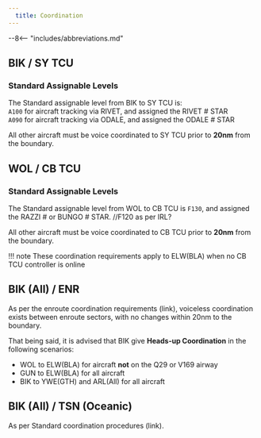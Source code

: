 ```yaml
---
  title: Coordination
---
```


--8<-- "includes/abbreviations.md"

## BIK / SY TCU
### Standard Assignable Levels
The Standard assignable level from BIK to SY TCU is:  
`A100` for aircraft tracking via RIVET, and assigned the RIVET # STAR  
`A090` for aircraft tracking via ODALE, and assigned the ODALE # STAR  

All other aircraft must be voice coordinated to SY TCU prior to **20nm** from the boundary.

## WOL / CB TCU
### Standard Assignable Levels

The Standard assignable level from WOL to CB TCU is `F130`, and assigned the RAZZI # or BUNGO # STAR. //F120 as per IRL?    

All other aircraft must be voice coordinated to CB TCU prior to **20nm** from the boundary.

!!! note
    These coordination requirements apply to ELW(BLA) when no CB TCU controller is online

## BIK (All) / ENR

As per the enroute coordination requirements (link), voiceless coordination exists between enroute sectors, with no changes within 20nm to the boundary.

That being said, it is advised that BIK give **Heads-up Coordination** in the following scenarios:  
- WOL to ELW(BLA) for aircraft **not** on the Q29 or V169 airway  
- GUN to ELW(BLA) for all aircraft  
- BIK to YWE(GTH) and ARL(All) for all aircraft

## BIK (All) / TSN (Oceanic)

As per Standard coordination procedures (link).